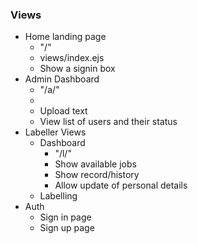 ### Views
- Home landing page
    - "/"
    - views/index.ejs
    - Show a signin box
- Admin Dashboard
    - "/a/"
    - 
    - Upload text
    - View list of users and their status
- Labeller Views
    - Dashboard
        - "/l/"
        - Show available jobs
        - Show record/history
        - Allow update of personal details
    - Labelling
- Auth
    - Sign in page
    - Sign up page
